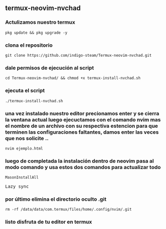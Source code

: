## termux-neovim-nvchad 

### **Actulizamos nuestro termux**

<pre><code>pkg update && pkg upgrade -y</code></pre>


### **clona el repositorio**

<pre><code>git clone https://github.com/indigo-steam/Termux-neovim-nvchad.git </code></pre>
### dale permisos de ejecución al script
<pre><code>cd Termux-neovim-nvchad/ && chmod +x termux-install-nvchad.sh</pre></code>
### ejecuta el script 

<pre><code>./termux-install-nvchad.sh</code></pre>

### una vez instalado nuestro editor precionamos enter y se cierra la ventana actual luego ejecuctamos con el comando nvim mas el nombre de un archivo con su respectiva estencion para que terminen las configuraciones faltantes, damos enter las veces que nos solicite ..

<pre><code>nvim ejemplo.html</pre></code>

### luego de completada la instalación dentro de neovim pasa al modo comando y usa estos dos comandos para actualizar todo 

<pre><code>MasonInstallAll</pre></code>


<pre><code></code>Lazy sync</pre></code>

### por último elimina el directorio oculto .git 

<pre><code>rm -rf /data/data/com.termux/files/home/.config/nvim/.git</code></pre>

### listo disfruta de tu editor en termux 
